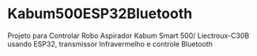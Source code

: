 # Kabum500ESP32Bluetooth
Projeto para Controlar Robo Aspirador Kabum Smart 500/ Liectroux-C30B usando ESP32, transmissor Infravermelho e controle Bluetooth
